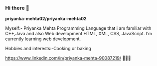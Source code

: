 ### Hi there 👋

**priyanka-mehta02/priyanka-mehta02** 

Myself:- Priyanka Mehta
Programming Language that i am familiar with C++,Java and also Web development HTML, XML, CSS, JavaScript.
 I’m currently learning  web development. 
 
Hobbies and interests:-Cooking or baking

https://www.linkedin.com/in/priyanka-mehta-90087219/
:wave::woman_teacher:


